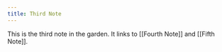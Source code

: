 ```yaml
---
title: Third Note
---
```


This is the third note in the garden. It links to [[Fourth Note]] and [[Fifth Note]].
